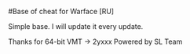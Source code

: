 #Base of cheat for Warface [RU]

Simple base. I will update it every update.

Thanks for 64-bit VMT -> 2yxxx
Powered by SL Team
